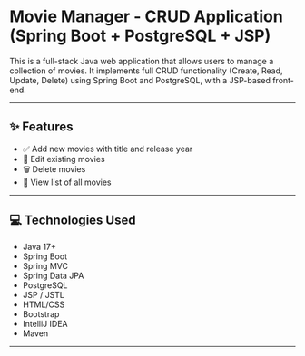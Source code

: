 # Movie Manager - CRUD Application (Spring Boot + PostgreSQL + JSP)

This is a full-stack Java web application that allows users to manage a collection of movies. It implements full CRUD functionality (Create, Read, Update, Delete) using Spring Boot and PostgreSQL, with a JSP-based front-end.

---

## ✨ Features

- ✅ Add new movies with title and release year
- 📝 Edit existing movies
- 🗑️ Delete movies
- 📄 View list of all movies

---

## 💻 Technologies Used

- Java 17+
- Spring Boot
- Spring MVC
- Spring Data JPA
- PostgreSQL
- JSP / JSTL
- HTML/CSS
- Bootstrap
- IntelliJ IDEA
- Maven

---
